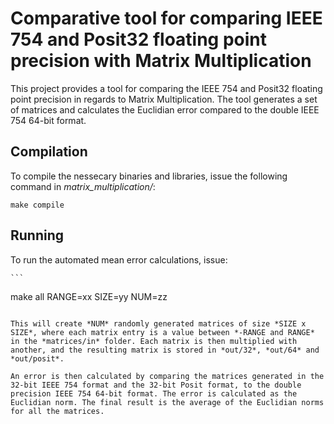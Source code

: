 # Comparative tool for comparing IEEE 754 and Posit32 floating point precision with Matrix Multiplication

This project provides a tool for comparing the IEEE 754 and Posit32 floating point precision in regards to Matrix Multiplication. The tool generates a set of matrices and calculates the Euclidian error compared to the double IEEE 754 64-bit format.

## Compilation

To compile the nessecary binaries and libraries, issue the following command in *matrix_multiplication/*:

```
make compile
```

## Running

To run the automated mean error calculations, issue:

    ```
make all RANGE=xx SIZE=yy NUM=zz
```

This will create *NUM* randomly generated matrices of size *SIZE x SIZE*, where each matrix entry is a value between *-RANGE and RANGE* in the *matrices/in* folder. Each matrix is then multiplied with another, and the resulting matrix is stored in *out/32*, *out/64* and *out/posit*.

An error is then calculated by comparing the matrices generated in the 32-bit IEEE 754 format and the 32-bit Posit format, to the double precision IEEE 754 64-bit format. The error is calculated as the Euclidian norm. The final result is the average of the Euclidian norms for all the matrices.



